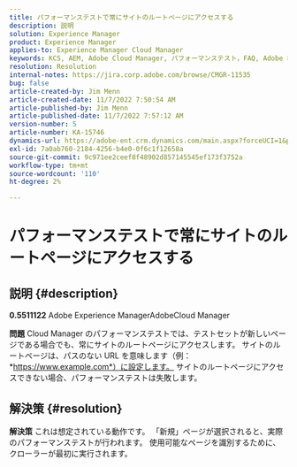 ```yaml
---
title: パフォーマンステストで常にサイトのルートページにアクセスする
description: 説明
solution: Experience Manager
product: Experience Manager
applies-to: Experience Manager Cloud Manager
keywords: KCS, AEM, Adobe Cloud Manager, パフォーマンステスト，FAQ, Adobe Experience Manager, ルートページ
resolution: Resolution
internal-notes: https://jira.corp.adobe.com/browse/CMGR-11535
bug: false
article-created-by: Jim Menn
article-created-date: 11/7/2022 7:50:54 AM
article-published-by: Jim Menn
article-published-date: 11/7/2022 7:57:12 AM
version-number: 5
article-number: KA-15746
dynamics-url: https://adobe-ent.crm.dynamics.com/main.aspx?forceUCI=1&pagetype=entityrecord&etn=knowledgearticle&id=f6cd19e2-705e-ed11-9561-6045bd0065f9
exl-id: 7a0ab760-2184-4256-b4e0-0f6c1f12658a
source-git-commit: 9c971ee2ceef8f48902d857145545ef173f3752a
workflow-type: tm+mt
source-wordcount: '110'
ht-degree: 2%

---
```


# パフォーマンステストで常にサイトのルートページにアクセスする

## 説明 {#description}


<b>0.5511122</b>
Adobe Experience ManagerAdobeCloud Manager

<b>問題</b>
Cloud Manager のパフォーマンステストでは、テストセットが新しいページである場合でも、常にサイトのルートページにアクセスします。
サイトのルートページは、パスのない URL を意味します（例： *https://www.example.com*）に設定します。
サイトのルートページにアクセスできない場合、パフォーマンステストは失敗します。


## 解決策 {#resolution}


<b>解決策</b>
これは想定されている動作です。
「新規」ページが選択されると、実際のパフォーマンステストが行われます。
使用可能なページを識別するために、クローラーが最初に実行されます。
